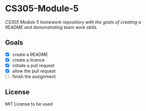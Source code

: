 # CS305-Module-5
*CS305 Module 5 homework repositiory with the goals of creating a README and demonstrating team work skills.*

## Goals
- [x] create a README
- [x] create a licence
- [x] initiate a pull request
- [x] allow the pull request
- [ ] finish the assignment

## License
MIT License to be used
